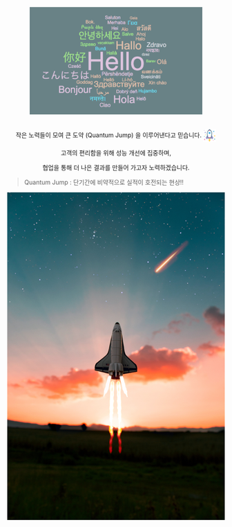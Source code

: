 <div align="center">
  <img src="./greeting.png" alt="Greeting Image" width="400">
</div>
<br>
<div align="center">
  <p>
    작은 노력들이 모여 큰 도약 (Quantum Jump) 을 이루어낸다고 믿습니다. 
    <img src="./space.png" alt="Space Icon" style="width: 30px; height: 30px; vertical-align: middle;">
  </p>
  <p>고객의 편리함을 위해 성능 개선에 집중하며,</p>  
  <p>협업을 통해 더 나은 결과를 만들어 가고자 노력하겠습니다.</p>   
</div>



> Quantum Jump : 단기간에 비약적으로 실적이 호전되는 현상!! 

![image](./spaceship.jpg)










